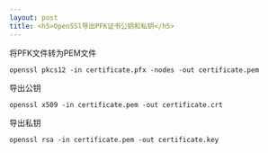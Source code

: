 ```yaml
---
layout: post
title: <h5>OpenSSl导出PFK证书公钥和私钥</h5>
---
```


将PFK文件转为PEM文件

```
openssl pkcs12 -in certificate.pfx -nodes -out certificate.pem
```

导出公钥

```
openssl x509 -in certificate.pem -out certificate.crt
```

导出私钥

```
openssl rsa -in certificate.pem -out certificate.key
```